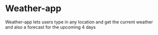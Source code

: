 # Weather-app

Weather-app lets users type in any location and get the current weather and also a forecast for the upcoming 4 days
